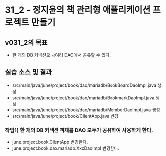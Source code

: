 # 31_2 - 정지윤의 책 관리형 애플리케이션 프로젝트 만들기

## v031_2의 목표

- 한 개의 DB 커넥션으 ㄹ여러 DAO에서 공유할 수 있다.

## 실습 소스 및 결과

- src/main/java/june/project/book/dao/mariadb/BookBoardDaoImpl.java 생성
- src/main/java/june/project/book/dao/mariadb/BookmarkDaoImpl.java 생성
- src/main/java/june/project/book/dao/mariadb/MemberDaoImpl.java 생성
- src/main/java/june/project/book/ClientApp.java 변경

### 작업1) 한 개의 DB 커넥션 객체를 DAO 모두가 공유하여 사용하게 한다.

- june.project.book.ClientApp 변경한다.
- june.project.book.dao.mariadb.XxxDaoImpl 변경한다.


